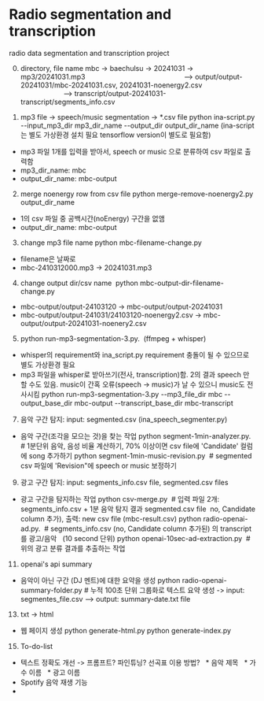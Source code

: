 # Radio segmentation and transcription
radio data segmentation and transcription project

0. directory, file name
mbc -> baechulsu -> 20241031 -> mp3/20241031.mp3
                                                  --> output/output-20241031/mbc-20241031.csv, 20241031-noenergy2.csv
                                                  --> transcript/output-20241031-transcript/segments_info.csv

1. mp3 file -> speech/music segmentation -> *.csv file
python ina-script.py --input_mp3_dir mp3_dir_name --output_dir output_dir_name
(ina-script는 별도 가상환경 설치 필요 tensorflow version이 별도로 필요함)
- mp3 파일 1개를 입력을 받아서, speech or music 으로 분류하여 csv 파일로 출력함
- mp3_dir_name: mbc
- output_dir_name: mbc-output

2. merge noenergy row from csv file
python merge-remove-noenergy2.py output_dir_name
- 1의 csv 파일 중 공백시간(noEnergy) 구간을 없앰
- output_dir_name: mbc-output

3. change mp3 file name
python mbc-filename-change.py
- filename은 날짜로
- mbc-2410312000.mp3 -> 20241031.mp3

4. change output dir/csv name
 python mbc-output-dir-filename-change.py
- mbc-output/output-24103120 -> mbc-output/output-20241031
- mbc-output/output-241031/24103120-noenergy2.csv -> mbc-output/output-20241031-noenery2.csv

5. python run-mp3-segmentation-3.py.  (ffmpeg + whisper)
- whisper의 requirement와 ina_script.py requirement 충돌이 될 수 있으므로 별도 가상환경 필요
- mp3 파일을 whisper로 받아쓰기(전사, transcription)함. 2의 결과 speech 만 할 수도 있음. music이 간혹 오류(speech -> music)가 날 수 있으니 music도 전사시킴
python run-mp3-segmentation-3.py --mp3_file_dir mbc --output_base_dir mbc-output --transcript_base_dir mbc-transcript

7. 음악 구간 탐지: input: segmented.csv (ina_speech_segmenter.py)
- 음악 구간(조각을 모으는 것)을 찾는 작업
python segment-1min-analyzer.py.   # 1분단위 음악, 음성 비율 계산하기, 70% 이상이면 csv file에 'Candidate' 컬럼에 song 추가하기
python segment-1min-music-revision.py  # segmented csv 파일에 'Revision"에 speech or music 보정하기

9. 광고 구간 탐지: input: segments_info.csv file, segmented.csv files
- 광고 구간을 탐지하는 작업
python csv-merge.py  # 입력 파일 2개: segments_info.csv + 1분 음악 탐지 결과 segmented.csv file  no, Candidate column 추가), 출력: new csv file (mbc-result.csv)
python radio-openai-ad.py.  # segments_info.csv (no, Candidate column 추가된) 의 transcript를 광고/음악   (10 second 단위)
python openai-10sec-ad-extraction.py  # 위의 광고 분류 결과를 추출하는 작업

11. openai's api summary
- 음악이 아닌 구간 (DJ 멘트)에 대한 요약을 생성
python radio-openai-summary-folder.py # 누적 100초 단위 그룹화로 텍스트 요약 생성
-> input: segmentes_file.csv
--> output: summary-date.txt file

13. txt -> html
- 웹 페이지 생성
python generate-html.py
python generate-index.py

15. To-do-list
- 텍스트 정확도 개선 -> 프롬프트? 파인튜닝? 선곡표 이용 방법?
  * 음악 제목
  * 가수 이름
  * 광고 이름
- Spotify 음악 재생 기능
-
